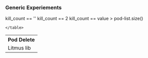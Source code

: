 ### Generic Experiements

<table> 
    <tr colspan=2>  <th> Pod Delete </th> </tr>
     <tr > <td rowspan=3> Litmus lib </td> 
        <tr> kill_count == '' </tr>
         <tr> kill_count == 2 </tr>
         <tr> kill_count == value > pod-list.size() </tr>
    </tr>
        
    </table>
    
        
    
    
